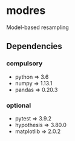 # modres

Model-based resampling

## Dependencies

### compulsory

* python => 3.6
* numpy => 1.13.1
* pandas => 0.20.3

### optional

* pytest => 3.9.2
* hypothesis => 3.80.0
* matplotlib => 2.0.2

